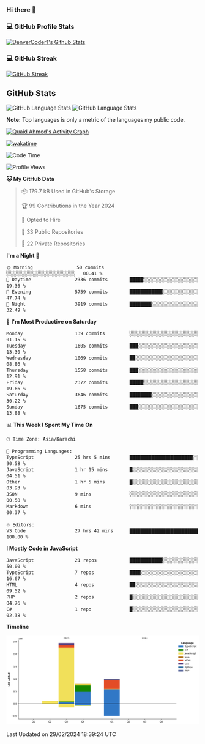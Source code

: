 ### Hi there 👋

<!--
**Quaid5050/Quaid5050** is a ✨ _special_ ✨ repository because its `README.md` (this file) appears on your GitHub profile.

Here are some ideas to get you started:

- 🔭 I’m currently working on ...
- 🌱 I’m currently learning ...
- 👯 I’m looking to collaborate on ...
- 🤔 I’m looking for help with ...
- 💬 Ask me about ...
- 📫 How to reach me: ...
- 😄 Pronouns: ...
- ⚡ Fun fact: ...
-->


<h3>💻 GitHub Profile Stats</h3>

  <!-- https://github.com/quaid5050/github-readme-stats -->

  <a href="https://github.com/quaid5050/github-readme-stats"><img alt="DenverCoder1's Github Stats" src="https://denvercoder1-github-readme-stats.vercel.app/api/?username=Quaid5050&show_icons=true&include_all_commits=true&count_private=true&theme=react&hide_border=true&bg_color=1F222E&title_color=F85D7F&icon_color=F8D866" height="192px"/></a>

<h3>💻 GitHub Streak </h3>

[![GitHub Streak](https://streak-stats.demolab.com/?user=Quaid5050&theme=dark)](https://git.io/streak-stats)


## GitHub Stats
![GitHub Language Stats](https://api.githubtrends.io/user/svg/Quaid5050/repos?time_range=one_year&include_private=True&group=other&loc_metric=changed&theme=dark)
![GitHub Language Stats](https://api.githubtrends.io/user/svg/Quaid5050/langs?time_range=one_year&include_private=True&loc_metric=changed&theme=dark)



  <b>Note:</b> Top languages is only a metric of the languages my public code.
  
  <!-- https://github.com/ashutosh00710/github-readme-activity-graph -->

  <a href="https://github.com/ashutosh00710/github-readme-activity-graph"><img alt="Quaid Ahmed's Activity Graph" src="https://github-readme-activity-graph.vercel.app/graph/?username=Quaid5050&bg_color=1F222E&color=F8D866&line=F85D7F&point=FFFFFF&hide_border=true" /></a>

[![wakatime](https://wakatime.com/badge/user/018dd26f-4503-4546-a6bc-5b5e5947c74e/project/018dd279-ff19-4614-88a7-b426dbd12b3f.svg)](https://wakatime.com/badge/user/018dd26f-4503-4546-a6bc-5b5e5947c74e/project/018dd279-ff19-4614-88a7-b426dbd12b3f) 
<!--START_SECTION:waka-->
![Code Time](http://img.shields.io/badge/Code%20Time-30%20hrs%2042%20mins-blue)

![Profile Views](http://img.shields.io/badge/Profile%20Views-320-blue)

**🐱 My GitHub Data** 

> 📦 179.7 kB Used in GitHub's Storage 
 > 
> 🏆 99 Contributions in the Year 2024
 > 
> 💼 Opted to Hire
 > 
> 📜 33 Public Repositories 
 > 
> 🔑 22 Private Repositories 
 > 
**I'm a Night 🦉** 

```text
🌞 Morning                50 commits          ░░░░░░░░░░░░░░░░░░░░░░░░░   00.41 % 
🌆 Daytime                2336 commits        █████░░░░░░░░░░░░░░░░░░░░   19.36 % 
🌃 Evening                5759 commits        ████████████░░░░░░░░░░░░░   47.74 % 
🌙 Night                  3919 commits        ████████░░░░░░░░░░░░░░░░░   32.49 % 
```
📅 **I'm Most Productive on Saturday** 

```text
Monday                   139 commits         ░░░░░░░░░░░░░░░░░░░░░░░░░   01.15 % 
Tuesday                  1605 commits        ███░░░░░░░░░░░░░░░░░░░░░░   13.30 % 
Wednesday                1069 commits        ██░░░░░░░░░░░░░░░░░░░░░░░   08.86 % 
Thursday                 1558 commits        ███░░░░░░░░░░░░░░░░░░░░░░   12.91 % 
Friday                   2372 commits        █████░░░░░░░░░░░░░░░░░░░░   19.66 % 
Saturday                 3646 commits        ████████░░░░░░░░░░░░░░░░░   30.22 % 
Sunday                   1675 commits        ███░░░░░░░░░░░░░░░░░░░░░░   13.88 % 
```


📊 **This Week I Spent My Time On** 

```text
🕑︎ Time Zone: Asia/Karachi

💬 Programming Languages: 
TypeScript               25 hrs 5 mins       ███████████████████████░░   90.58 % 
JavaScript               1 hr 15 mins        █░░░░░░░░░░░░░░░░░░░░░░░░   04.51 % 
Other                    1 hr 5 mins         █░░░░░░░░░░░░░░░░░░░░░░░░   03.93 % 
JSON                     9 mins              ░░░░░░░░░░░░░░░░░░░░░░░░░   00.58 % 
Markdown                 6 mins              ░░░░░░░░░░░░░░░░░░░░░░░░░   00.37 % 

🔥 Editors: 
VS Code                  27 hrs 42 mins      █████████████████████████   100.00 % 
```

**I Mostly Code in JavaScript** 

```text
JavaScript               21 repos            ████████████░░░░░░░░░░░░░   50.00 % 
TypeScript               7 repos             ████░░░░░░░░░░░░░░░░░░░░░   16.67 % 
HTML                     4 repos             ██░░░░░░░░░░░░░░░░░░░░░░░   09.52 % 
PHP                      2 repos             █░░░░░░░░░░░░░░░░░░░░░░░░   04.76 % 
C#                       1 repo              █░░░░░░░░░░░░░░░░░░░░░░░░   02.38 % 
```



**Timeline**

![Lines of Code chart](https://raw.githubusercontent.com/Quaid5050/Quaid5050/main/assets/bar_graph.png)


 Last Updated on 29/02/2024 18:39:24 UTC
<!--END_SECTION:waka-->
